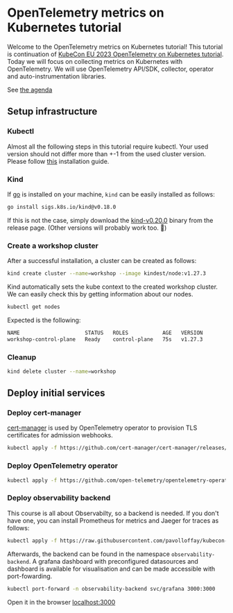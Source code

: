 # OpenTelemetry metrics on Kubernetes tutorial

Welcome to the OpenTelemetry metrics on Kubernetes tutorial!
This tutorial is continuation of [KubeCon EU 2023 OpenTelemetry on Kubernetes tutorial](https://github.com/pavolloffay/kubecon-eu-2023-opentelemetry-kubernetes-tutorial).
Today we will focus on collecting metrics on Kubernetes with OpenTelemetry.
We will use OpenTelemetry API/SDK, collector, operator and auto-instrumentation libraries.

See [the agenda](./README.md#agenda)

## Setup infrastructure

### Kubectl

Almost all the following steps in this tutorial require kubectl. Your used version should not differ more than +-1 from the used cluster version. Please follow [this](https://kubernetes.io/docs/tasks/tools/install-kubectl-linux/#install-kubectl-binary-with-curl-on-linux) installation guide.

### Kind

If [go](https://go.dev/) is installed on your machine, `kind` can be easily installed as follows:

```bash
go install sigs.k8s.io/kind@v0.18.0
```

If this is not the case, simply download the [kind-v0.20.0](https://github.com/kubernetes-sigs/kind/releases/tag/v0.20.0) binary from the release page. (Other versions will probably work too. :cowboy_hat_face:)

### Create a workshop cluster

After a successful installation, a cluster can be created as follows:

```bash
kind create cluster --name=workshop --image kindest/node:v1.27.3
```

Kind automatically sets the kube context to the created workshop cluster. We can easily check this by getting information about our nodes.

```bash
kubectl get nodes
```
Expected is the following:

```bash
NAME                     STATUS   ROLES           AGE   VERSION
workshop-control-plane   Ready    control-plane   75s   v1.27.3
```

### Cleanup

```bash
kind delete cluster --name=workshop
```

## Deploy initial services

### Deploy cert-manager

[cert-manager](https://cert-manager.io/docs/) is used by OpenTelemetry operator to provision TLS certificates for admission webhooks.

```bash
kubectl apply -f https://github.com/cert-manager/cert-manager/releases/download/v1.11.0/cert-manager.yaml
```

### Deploy OpenTelemetry operator

```bash
kubectl apply -f https://github.com/open-telemetry/opentelemetry-operator/releases/download/v0.88.0/opentelemetry-operator.yaml
```

### Deploy observability backend

This course is all about Observabilty, so a backend is needed. If you don't have one, you can install Prometheus for metrics and Jaeger for traces as follows:

```bash
kubectl apply -f https://raw.githubusercontent.com/pavolloffay/kubecon-na-2023-opentelemetry-kubernetes-metrics-tutorial/main/backend/01-backend.yaml
```

Afterwards, the backend can be found in the namespace `observability-backend`. A grafana dashboard with preconfigured datasources and dashboard is available for visualisation and can be made accessible with port-fowarding.

```bash
kubectl port-forward -n observability-backend svc/grafana 3000:3000
```

Open it in the browser [localhost:3000](http://localhost:3000/)
